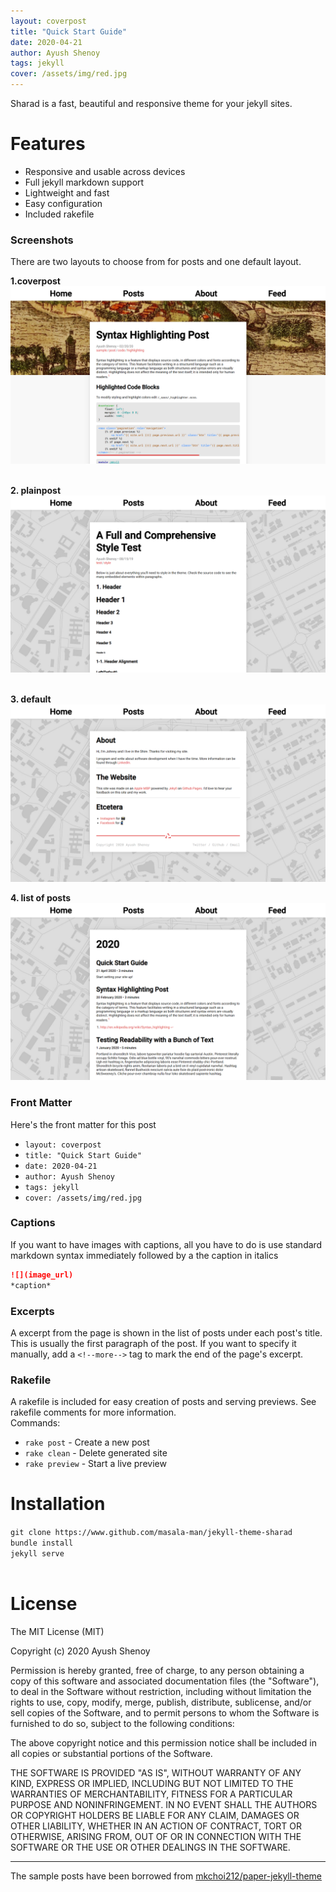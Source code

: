```yaml
---
layout: coverpost
title: "Quick Start Guide"
date: 2020-04-21
author: Ayush Shenoy
tags: jekyll
cover: /assets/img/red.jpg
---
```


Sharad is a fast, beautiful and responsive theme for your jekyll sites.

# Features

- Responsive and usable across devices
- Full jekyll markdown support
- Lightweight and fast
- Easy configuration
- Included rakefile

### Screenshots

There are two layouts to choose from for posts and one default layout.

**1.coverpost**
![](/assets/img/coverpost.png)  
<br>

**2. plainpost**
![](/assets/img/plainpost.png)  
<br>

**3. default**
![](/assets/img/default.png)
<br>

**4. list of posts**
![](/assets/img/posts.png)

### Front Matter

Here's the front matter for this post

- `layout: coverpost`
- `title: "Quick Start Guide"`
- `date: 2020-04-21`
- `author: Ayush Shenoy`
- `tags: jekyll`
- `cover: /assets/img/red.jpg`

### Captions

If you want to have images with captions, all you have to do is use standard markdown syntax immediately followed by a the caption in italics

```md
![](image_url)
*caption*
```

### Excerpts

A excerpt from the page is shown in the list of posts under each post's title. This is usually the first paragraph of the post. If you want to specify it manually, add a `<!--more-->` tag to mark the end of the page's excerpt.

### Rakefile

A rakefile is included for easy creation of posts and serving previews. See rakefile comments for more information.   
Commands:  
- `rake post` - Create a new post
- `rake clean` - Delete generated site
- `rake preview` - Start a live preview

# Installation

`git clone https://www.github.com/masala-man/jekyll-theme-sharad`  
`bundle install`  
`jekyll serve`  <br><br>

# License

The MIT License (MIT)

Copyright (c) 2020 Ayush Shenoy

Permission is hereby granted, free of charge, to any person obtaining a copy
of this software and associated documentation files (the "Software"), to deal
in the Software without restriction, including without limitation the rights
to use, copy, modify, merge, publish, distribute, sublicense, and/or sell
copies of the Software, and to permit persons to whom the Software is
furnished to do so, subject to the following conditions:

The above copyright notice and this permission notice shall be included in all
copies or substantial portions of the Software.

THE SOFTWARE IS PROVIDED "AS IS", WITHOUT WARRANTY OF ANY KIND, EXPRESS OR
IMPLIED, INCLUDING BUT NOT LIMITED TO THE WARRANTIES OF MERCHANTABILITY,
FITNESS FOR A PARTICULAR PURPOSE AND NONINFRINGEMENT. IN NO EVENT SHALL THE
AUTHORS OR COPYRIGHT HOLDERS BE LIABLE FOR ANY CLAIM, DAMAGES OR OTHER
LIABILITY, WHETHER IN AN ACTION OF CONTRACT, TORT OR OTHERWISE, ARISING FROM,
OUT OF OR IN CONNECTION WITH THE SOFTWARE OR THE USE OR OTHER DEALINGS IN THE
SOFTWARE.

----

The sample posts have been borrowed from [mkchoi212/paper-jekyll-theme](https://github.com/mkchoi212/paper-jekyll-theme)